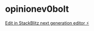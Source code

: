 # opinionev0bolt

[Edit in StackBlitz next generation editor ⚡️](https://stackblitz.com/~/github.com/ideas24h/opinionev0bolt)